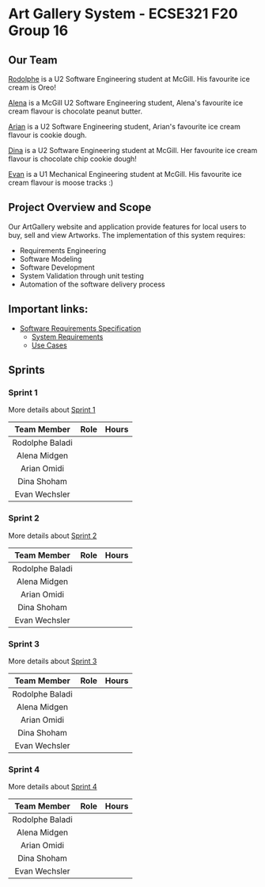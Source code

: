 # Art Gallery System - ECSE321 F20 Group 16

## Our Team

[Rodolphe](https://github.com/rodolphebaladi) is a U2 Software Engineering student at McGill. His favourite ice cream is Oreo!

[Alena](https://github.com/alenamidgen) is a McGill U2 Software Engineering student, Alena's favourite ice cream flavour is chocolate peanut butter.

[Arian](https://github.com/ArianOmidi) is a U2 Software Engineering student, Arian's favourite ice cream flavour is cookie dough.

[Dina](https://github.com/dina-shoham) is a U2 Software Engineering student at McGill. Her favourite ice cream flavour is chocolate chip cookie dough!

[Evan](https://github.com/evanwechsler) is a U1 Mechanical Engineering student at McGill. His favourite ice cream flavour is moose tracks :)


## Project Overview and Scope

Our ArtGallery website and application provide features for local users to buy, sell and view Artworks.
The implementation of this system requires:
* Requirements Engineering
* Software Modeling
* Software Development
* System Validation through unit testing
* Automation of the software delivery process

## Important links:
* [Software Requirements Specification](https://github.com/McGill-ECSE321-Fall2020/project-group-16/wiki/Software-Requirements-Specification)
  * [System Requirements](https://github.com/McGill-ECSE321-Fall2020/project-group-16/wiki/Software-Requirements-Specification#2-requirements)
  * [Use Cases](https://github.com/McGill-ECSE321-Fall2020/project-group-16/wiki/Software-Requirements-Specification#3-use-cases-)

## Sprints

### Sprint 1

More details about [Sprint 1](https://github.com/McGill-ECSE321-Fall2020/project-group-16/wiki#sprint-1)

|**Team Member**|**Role**|**Hours**|
|:-------------:|:-------|:-------:|
|Rodolphe Baladi|        |         |
|Alena Midgen   |        |         |
|Arian Omidi    |        |         |
|Dina Shoham    |        |         |
|Evan Wechsler  |        |         |

### Sprint 2

More details about [Sprint 2](https://github.com/McGill-ECSE321-Fall2020/project-group-16/wiki#sprint-2)

|**Team Member**|**Role**|**Hours**|
|:-------------:|:-------|:-------:|
|Rodolphe Baladi|        |         |
|Alena Midgen   |        |         |
|Arian Omidi    |        |         |
|Dina Shoham    |        |         |
|Evan Wechsler  |        |         |

### Sprint 3

More details about [Sprint 3](https://github.com/McGill-ECSE321-Fall2020/project-group-16/wiki#sprint-3)

|**Team Member**|**Role**|**Hours**|
|:-------------:|:-------|:-------:|
|Rodolphe Baladi|        |         |
|Alena Midgen   |        |         |
|Arian Omidi    |        |         |
|Dina Shoham    |        |         |
|Evan Wechsler  |        |         |

### Sprint 4

More details about [Sprint 4](https://github.com/McGill-ECSE321-Fall2020/project-group-16/wiki#sprint-4)

|**Team Member**|**Role**|**Hours**|
|:-------------:|:-------|:-------:|
|Rodolphe Baladi|        |         |
|Alena Midgen   |        |         |
|Arian Omidi    |        |         |
|Dina Shoham    |        |         |
|Evan Wechsler  |        |         |


